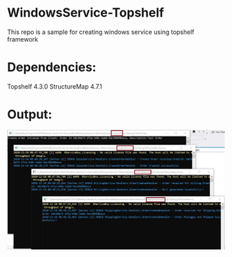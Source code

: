 # WindowsService-Topshelf
This repo is a sample for creating windows service using topshelf framework

# Dependencies:
Topshelf 4.3.0
StructureMap 4.7.1

# Output:

![alt text](https://github.com/nrawat207/WindowsService-Nservicebus/blob/main/media/Output-WindowsServices.jpg)
